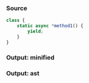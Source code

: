 ### Source
```js parse:expr
class {
    static async *method1() {
        yield;
    }
}
```

### Output: minified
### Output: ast
